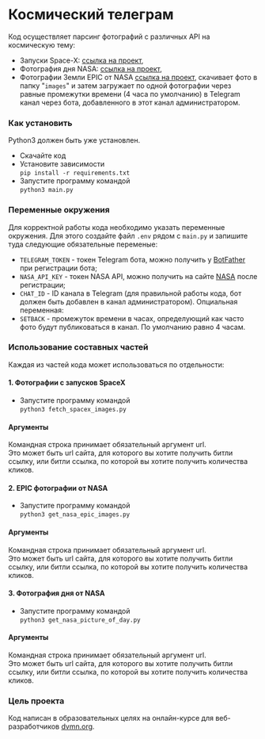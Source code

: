 # Космический телеграм

Код осуществляет парсинг фотографий с различных API на космическую тему:
* Запуски Space-X: [ссылка на проект](https://github.com/r-spacex/SpaceX-API/blob/master/docs/README.md),
* Фотография дня NASA: [ссылка на проект](https://api.nasa.gov/#apod),
* Фотографии Земли EPIC от NASA [ссылка на проект](https://api.nasa.gov/#apod),
скачивает фото в папку "`images`" и затем загружает по одной фотографии через равные промежутки времени (4 часа по умолчанию) в Telegram канал через бота, добавленного в этот канал администратором.

### Как установить

Python3 должен быть уже установлен.
* Скачайте код
* Установите зависимости  
```pip install -r requirements.txt```
* Запустите программу командой  
```python3 main.py```

### Переменные окружения

Для корректной работы кода необходимо указать переменные окружения. Для этого создайте файл `.env` рядом с `main.py` и запишите туда следующие обязательные переменые:
* `TELEGRAM_TOKEN` - токен Telegram бота, можно получить у [BotFather](https://t.me/botfather#:~:text=BotFather%20is%20the%20one%20bot,BotFather%20right%20away.) при регистрации бота;
* `NASA_API_KEY` - токен NASA API, можно получить на сайте [NASA](https://api.nasa.gov/) после регистрации;
* `CHAT_ID` - ID канала в Telegram (для правильной работы кода, бот должен быть добавлен в канал администратором).
Опциальная переменная:
* `SETBACK` - промежуток времени в часах, определующий как часто фото будут публиковаться в канал. По умолчанию равно 4 часам.

### Использование составных частей

Каждая из частей кода может использоваться по отдельности:
#### 1. Фотографии с запусков SpaceX
* Запустите программу командой  
```python3 fetch_spacex_images.py```
#### Аргументы
Командная строка принимает обязательный аргумент url.  
Это может быть url сайта, для которого вы хотите получить битли ссылку, или битли ссылка, по которой вы хотите получить количества кликов.

#### 2. EPIC фотографии от NASA
* Запустите программу командой  
```python3 get_nasa_epic_images.py```
#### Аргументы
Командная строка принимает обязательный аргумент url.  
Это может быть url сайта, для которого вы хотите получить битли ссылку, или битли ссылка, по которой вы хотите получить количества кликов.

#### 3. Фотография дня от NASA
* Запустите программу командой  
```python3 get_nasa_picture_of_day.py```
#### Аргументы
Командная строка принимает обязательный аргумент url.  
Это может быть url сайта, для которого вы хотите получить битли ссылку, или битли ссылка, по которой вы хотите получить количества кликов.

### Цель проекта

Код написан в образовательных целях на онлайн-курсе для веб-разработчиков [dvmn.org](https://dvmn.org/).
